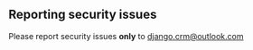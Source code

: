 ## Reporting security issues


Please report security issues **only** to [django.crm@outlook.com](mailto:django.crm@outlook.com)
